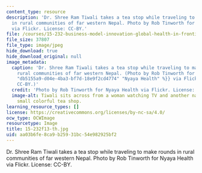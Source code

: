 ```yaml
---
content_type: resource
description: 'Dr. Shree Ram Tiwali takes a tea stop while traveling to make rounds
  in rural communities of far western Nepal. Photo by Rob Tinworth for Nyaya Health
  via Flickr. License: CC-BY.'
file: /courses/15-232-business-model-innovation-global-health-in-frontier-markets-fall-2013/aa03b6fe8ca9b25931bc54e982925bf2_15-232f13-th.jpg
file_size: 37807
file_type: image/jpeg
hide_download: true
hide_download_original: null
image_metadata:
  caption: 'Dr. Shree Ram Tiwali takes a tea stop while traveling to make rounds in
    rural communities of far western Nepal. (Photo by Rob Tinworth for {{% resource_link
    "db5155a9-d04e-4ba3-bf7d-18e9f2cd4774" "Nyaya Health" %}} via Flickr. License:
    CC-BY.)'
  credit: 'Photo by Rob Tinworth for Nyaya Health via Flickr. License: CC-BY.'
  image-alt: Tiwali sits across from a woman watching TV and another napping at a
    small colorful tea shop.
learning_resource_types: []
license: https://creativecommons.org/licenses/by-nc-sa/4.0/
ocw_type: OCWImage
resourcetype: Image
title: 15-232f13-th.jpg
uid: aa03b6fe-8ca9-b259-31bc-54e982925bf2
---
```

Dr. Shree Ram Tiwali takes a tea stop while traveling to make rounds in rural communities of far western Nepal. Photo by Rob Tinworth for Nyaya Health via Flickr. License: CC-BY.